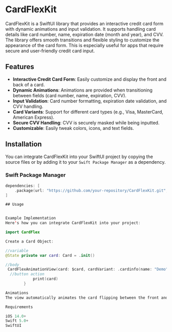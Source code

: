 # CardFlexKit

CardFlexKit is a SwiftUI library that provides an interactive credit card form with dynamic animations and input validation. It supports handling card details like card number, name, expiration date (month and year), and CVV. The library offers smooth transitions and flexible styling to customize the appearance of the card form. This is especially useful for apps that require secure and user-friendly credit card input.

## Features

- **Interactive Credit Card Form**: Easily customize and display the front and back of a card.
- **Dynamic Animations**: Animations are provided when transitioning between fields (card number, name, expiration, CVV).
- **Input Validation**: Card number formatting, expiration date validation, and CVV handling.
- **Card Variants**: Support for different card types (e.g., Visa, MasterCard, American Express).
- **Secure CVV Handling**: CVV is securely masked while being inputted.
- **Customizable**: Easily tweak colors, icons, and text fields.

## Installation

You can integrate CardFlexKit into your SwiftUI project by copying the source files or by adding it to your `Swift Package Manager` as a dependency.

### Swift Package Manager

```swift
dependencies: [
    .package(url: "https://github.com/your-repository/CardFlexKit.git", from: "1.0.0")
]

## Usage


Example Implementation
Here's how you can integrate CardFlexKit into your project:

import CardFlex

Create a Card Object:

//variable
@State private var card: Card = .init()

//body
 CardFlexAnimationView(card: $card, cardVariant: .cardinfo(name: "Demo", cardIcon: "chip", color: Color.pink)) {
  //button action
            print(card)
        }

Animations
The view automatically animates the card flipping between the front and back side based on which field is currently active.

Requirements

iOS 14.0+
Swift 5.0+
SwiftUI
